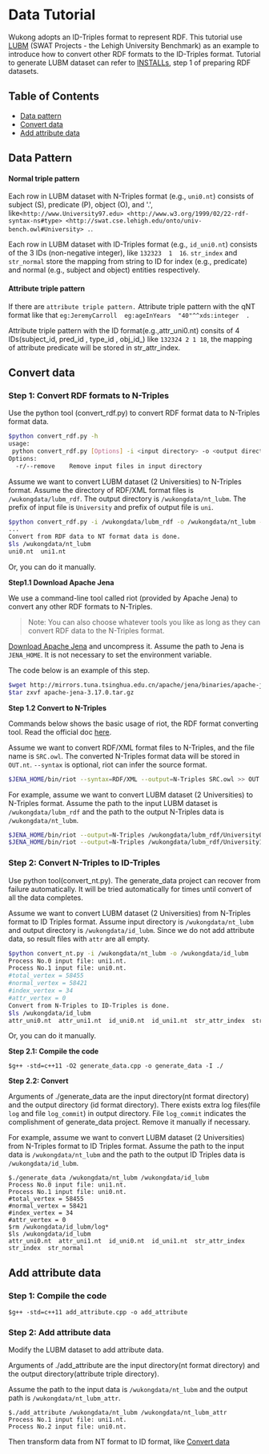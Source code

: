 # Data Tutorial

Wukong adopts an ID-Triples format to represent RDF. This tutorial use [LUBM](http://swat.cse.lehigh.edu/projects/lubm) (SWAT Projects - the Lehigh University Benchmark) as an example to introduce how to convert other RDF formats to the ID-Triples format. Tutorial to generate LUBM dataset can refer to [INSTALLs](../docs/INSTALL.md), step 1 of preparing RDF datasets.

## Table of Contents
* [Data pattern](#pattern)
* [Convert data](#convert)
* [Add attribute data](#attribute)

<a name="pattern"></a>

## Data Pattern

#### Normal triple pattern
Each row in LUBM dataset with N-Triples format (e.g., `uni0.nt`) consists of subject (S), predicate (P), object (O), and '.', like`<http://www.University97.edu> <http://www.w3.org/1999/02/22-rdf-syntax-ns#type> <http://swat.cse.lehigh.edu/onto/univ-bench.owl#University> .`.

Each row in LUBM dataset with ID-Triples format (e.g., `id_uni0.nt`) consists of the 3 IDs (non-negative integer), like `132323  1  16`. `str_index` and `str_normal` store the mapping from string to ID for index (e.g., predicate) and normal (e.g., subject and object) entities respectively.

#### Attribute triple pattern
If there are `attribute triple pattern.`
Attribute triple pattern  with the qNT  format like that `eg:JeremyCarroll  eg:ageInYears  "40"^^xds:integer  .  `

Attribute triple pattern with the ID format(e.g.,attr_uni0.nt) consits of 4 IDs(subject_id, pred_id , type_id , obj_id_) like `132324 2 1 18`, the mapping of attribute predicate will be stored in str_attr_index.

<a name="convert"></a>

## Convert data

### Step 1: Convert RDF formats to N-Triples

Use the python tool (convert_rdf.py) to convert RDF format data to N-Triples format data.

```bash
$python convert_rdf.py -h
usage:
 python convert_rdf.py [Options] -i <input directory> -o <output directory> -s <data size> -p <input prefix> -w <output prefix>
Options:
  -r/--remove    Remove input files in input directory
```

Assume we want to convert LUBM dataset (2 Universities) to N-Triples format. Assume the directory of RDF/XML format files is `/wukongdata/lubm_rdf`. The output directory is `/wukongdata/nt_lubm`. The prefix of input file is `University` and prefix of output file is `uni`.

```bash
$python convert_rdf.py -i /wukongdata/lubm_rdf -o /wukongdata/nt_lubm -p University -w uni -s 2
...
Convert from RDF data to NT format data is done.
$ls /wukongdata/nt_lubm
uni0.nt  uni1.nt
```

Or, you can do it manually.

**Step1.1 Download Apache Jena**

We use a command-line tool called riot (provided by Apache Jena) to convert any other RDF formats to N-Triples.

> Note: You can also choose whatever tools you like as long as they can convert RDF data to the N-Triples format.

[Download Apache Jena](https://jena.apache.org/download/index.cgi) and uncompress it. Assume the path to Jena is `JENA_HOME`. It is not necessary to set the environment variable.

The code below is an example of this step.

```bash
$wget http://mirrors.tuna.tsinghua.edu.cn/apache/jena/binaries/apache-jena-3.17.0.tar.gz
$tar zxvf apache-jena-3.17.0.tar.gz
```

**Step 1.2 Convert to N-Triples**

Commands below shows the basic usage of riot, the RDF format converting tool. Read the official doc [here](http://jena.apache.org/documentation/io/#command-line-tools).

Assume we want to convert RDF/XML format files to N-Triples, and the file name is `SRC.owl`. The converted N-Triples format data will be stored in `OUT.nt`. `--syntax` is optional, riot can infer the source format.

```bash
$JENA_HOME/bin/riot --syntax=RDF/XML --output=N-Triples SRC.owl >> OUT.nt
```

For example, assume we want to convert LUBM dataset (2 Universities) to N-Triples format. Assume the path to the input LUBM dataset is `/wukongdata/lubm_rdf` and the path to the output N-Triples data is `/wukongdata/nt_lubm`.


```bash
$JENA_HOME/bin/riot --output=N-Triples /wukongdata/lubm_rdf/University0_*.owl >> /wukongdata/nt_lubm/uni0.nt
$JENA_HOME/bin/riot --output=N-Triples /wukongdata/lubm_rdf/University1_*.owl >> /wukongdata/nt_lubm/uni1.nt
```

### Step 2: Convert N-Triples to ID-Triples

Use python tool(convert_nt.py). The generate_data project can recover from failure automatically.
It will be tried automatically for times until convert of all the data completes.

Assume we want to convert LUBM dataset (2 Universities) from N-Triples format to ID Triples format.
Assume input directory is `/wukongdata/nt_lubm` and output directory is `/wukongdata/id_lubm`.
Since we do not add attribute data, so result files with `attr` are all empty.

```bash
$python convert_nt.py -i /wukongdata/nt_lubm -o /wukongdata/id_lubm
Process No.0 input file: uni1.nt.
Process No.1 input file: uni0.nt.
#total_vertex = 58455
#normal_vertex = 58421
#index_vertex = 34
#attr_vertex = 0
Convert from N-Triples to ID-Triples is done.
$ls /wukongdata/id_lubm
attr_uni0.nt  attr_uni1.nt  id_uni0.nt  id_uni1.nt  str_attr_index  str_index  str_normal
```

Or, you can do it manually.

**Step 2.1: Compile the code**

```
$g++ -std=c++11 -O2 generate_data.cpp -o generate_data -I ./
```

**Step 2.2: Convert**

Arguments of ./generate_data are the input directory(nt format directory) and the output directory (id format directory). There exists extra log files(file `log` and file `log_commit`) in output directory. File `log_commit` indicates the complishment of generate_data project. Remove it manually if necessary.

For example, assume we want to convert LUBM dataset (2 Universities) from N-Triples format to ID Triples format. Assume the path to the input data is `/wukongdata/nt_lubm` and the path to the output ID Triples data is `/wukongdata/id_lubm`.

```
$./generate_data /wukongdata/nt_lubm /wukongdata/id_lubm
Process No.0 input file: uni1.nt.
Process No.1 input file: uni0.nt.
#total_vertex = 58455
#normal_vertex = 58421
#index_vertex = 34
#attr_vertex = 0
$rm /wukongdata/id_lubm/log*
$ls /wukongdata/id_lubm
attr_uni0.nt  attr_uni1.nt  id_uni0.nt  id_uni1.nt  str_attr_index  str_index  str_normal
```
<a name="attribute"></a>

## Add attribute data

### Step 1: Compile the code

```
$g++ -std=c++11 add_attribute.cpp -o add_attribute
```

### Step 2: Add attribute data
Modify the LUBM dataset to add attribute data.

Arguments of ./add_attribute are the input directory(nt format directory) and the output directory(attribute triple directory).

Assume the path to the input data is `/wukongdata/nt_lubm` and the output path is `/wukongdata/nt_lubm_attr`.

```
$./add_attribute /wukongdata/nt_lubm /wukongdata/nt_lubm_attr
Process No.1 input file: uni1.nt.
Process No.2 input file: uni0.nt.
```
Then transform data from NT format to ID format, like [Convert data](#convert)
